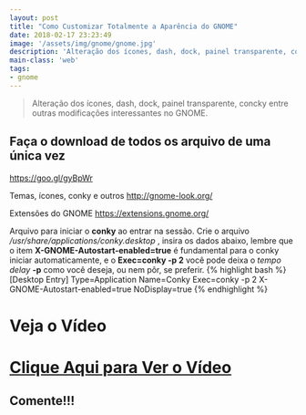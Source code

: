 ```yaml
---
layout: post
title: "Como Customizar Totalmente a Aparência do GNOME"
date: 2018-02-17 23:23:49
image: '/assets/img/gnome/gnome.jpg'
description: 'Alteração dos ícones, dash, dock, painel transparente, conky entr e outras modificações interessantes no GNOME.'
main-class: 'web'
tags:
- gnome
---
```


> Alteração dos ícones, dash, dock, painel transparente, concky entre outras modificações interessantes no GNOME.

## Faça o download de todos os arquivo de uma única vez
<https://goo.gl/gyBpWr>

Temas, ícones, conky e outros
<http://gnome-look.org/>

Extensões do GNOME
<https://extensions.gnome.org/>

Arquivo para iniciar o __conky__ ao entrar na sessão. Crie o arquivo _/usr/share/applications/conky.desktop_ , insira os dados abaixo, lembre que o item __X-GNOME-Autostart-enabled=true__ é fundamental para o conky iniciar automaticamente, e o __Exec=conky -p 2__ você pode deixa o _tempo delay_ __-p__ como você deseja, ou nem pôr, se preferir.
{% highlight bash  %}
[Desktop Entry]
Type=Application
Name=Conky
Exec=conky -p 2
X-GNOME-Autostart-enabled=true
NoDisplay=true
{% endhighlight  %}

# Veja o Vídeo

# [Clique Aqui para Ver o Vídeo](https://www.youtube.com/watch?v=kLMXzIXEqvU)



## Comente!!!
